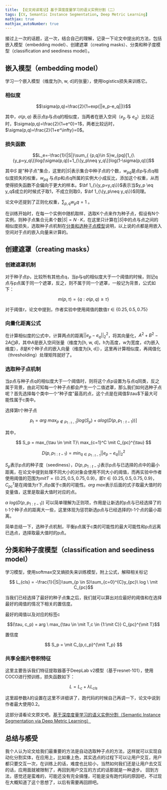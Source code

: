 ```yaml
---
title: 【论文阅读笔记】基于深度度量学习的语义实例分割（二）
tags: [CV, Semantic Instance Segmentation, Deep Metric Learning]
mathjax: true
mathjax_autoNumber: true
---
```


接过上一次的话题，这一次，结合自己的理解，记录一下论文中提出的方法，包括嵌入模型（embedding model）、创建遮罩（creating masks）、分类和种子度模型（classification and seediness model）。

<!--more-->

## 嵌入模型（embedding model）
学习一个嵌入模型（维度为[h, w, d]的张量），使用logistics损失来训练它。
### 相似度

$$\sigma(p,q)=\frac{2}{1+exp(||e_p-e_q||)}$$

其中，$\sigma(p,q)$ 表示点p与点q的相似度，当两者在嵌入空间（$e_p$ 与 $e_q$）比较近时，$\sigma(p,q)=\frac{2}{1+e^0}=1$，两者比较远时，$\sigma(p,q)=\frac{2}{1+e^\infty}=0$。
### 损失函数

$$L_e=-\frac{1}{|S|}\sum_{ {p,q}\in S}w_{pq}[1_{\{y_p=y_q\}}log(\sigma(p,q))+1_{\{y_p\neq y_q\}}log(1-\sigma(p,q))]$$

其中$S$ 是"种子点"集合，这里的$|S|$表示集合中种子点的个数，$w_{pq}$是点p与点q相似度损失的权重，$w_{pq}$ 与点p和点q所属的实例大小成反比，添加这个权重，从而使得损失函数不会偏向于更大的样本。$\bf 1_{\{y_p=y_q\}}$表示当$y_p \eq y_q$成立的时候式子取1，不成立则取0，$\bf 1_{\{y_p\neq y_q\}}$同理。

论文中还提到了正则化权重，$\sum_{p,q}w_pq=1$ 。

在训练开始时，在每一个实例中随机取样，选取K个点来作为种子点，假设有N个实例，则种子点集合元素个数$\vert S \vert=N \cdot K$，在这里只计算在$\vert S \vert$中的点与点之间的相似度损失，选取种子点机制在[分类和选种子点模型](#分类和种子度模型classification-and-seediness-model)说明，以上说的点都是用嵌入空间对于点的嵌入向量来计算的。

## 创建遮罩（creating masks）

### 创建遮罩机制

对于种子点p，比较所有其他点q，当p与q的相似度大于一个阈值的时候，则记q点与p点属于同一个遮罩，反之，则不属于同一个遮罩，一般记为背景，公式如下：

$$m(p,\tau)=\{ q:\sigma(p,q) \geq \tau \}$$

对于阈值$\tau$，论文中提到，作者实验中使用阈值的数值$\tau \in {\{ 0.25,0.5,0.75\}}$

### 向量化距离公式

在计算相似度的公式中，计算两点的距离$\vert\vert e_p - e_q \vert\vert_2^2$，将其向量化，$A^2+B^2-2A \bigodot B$，其中$A$是嵌入空间张量（维度为[h, w, d]，h为高度，w为宽度，d为嵌入维度），$B$是K个种子点的嵌入向量（维度为[k, d]），这里再计算相似度，再阈值化（thresholding）处理矩阵就好了。

### 选取种子点机制

当p点与种子点q的相似度大于一个阈值时，则将这个点p设置为与点q同类，反之属于背景，由此可知每一个种子点都会产生一个二值遮罩，那么我们如何选种子点呢？首先选择每个类中一个“种子度”最高的点，这个点是在阈值$\tau\$下最大可能性属于c类中。

选择第t个种子点

$$p_t=arg\ max_{p \notin p_{1:t-1}}[log(S_p)+\alpha log(D(p,p_{1:t-1}))]$$

其中，

$$ S_p = max_{\tau \in \mit T}\ max_{c=1}^C \mit C_{pc}^{\tau} $$

$$ D(p,p_{1:t-1}) = min_{q \in p_{1:t-1}} ||e_p - e_q ||_2^2 $$

$S_p$表示p点的种子度（seediness），$D(p,p_{1:t-1})$表示p点与已选择的点中的最小距离，在论文中提到处理不同大小的对象会使用不同大小的阈值，而再实验中作者使用阈值的范围为$mit T={\{ 0.25, 0.5, 0.75, 0.9 \}}$，即$\tau \in {\{ 0.25, 0.5, 0.75, 0.9\}}$，$C_{pc}^{\tau}$是在阈值为$\tau$下,点p属于c类的可能性。$arg \ max$表示后面的式子取最大值时的变量值，这里是取最大值时对应的点。

$\alpha \ log(D(p,p_{1:t-1}))$ 可以简单理解为正则项，作用是让新选的p点与已经选择了的t-1个种子点的距离大一些，这里体现为惩罚新选p点与已经选择的t-1个点的最小距离。

简单总结一下，选种子点机制，平衡p点属于c类的可能性的最大可能性和p点远离已选点，选择取最大值时的p点。


## 分类和种子度模型（classification and seediness model）
学习模型，使用softmax交叉熵损失来训练模型，附上公式，解释相关标记

$$ L_{cls} = -\frac{1}{|S|}\sum_{p \in S}\sum_{c=0}^{C}y_{pc}\ log \  \mit C_{pc}$$

当我们已经选择了最好的种子点集之后，我们就可以算出对应最好的阈值和在选择最好的阈值的情况下相关的置信度。

最好的阈值以及对应的标签c

$$(\tau, c_p) = arg \ max_{\tau \in \mit T,c \in {1:\mit C}} C_{pc}^{\mit T}$$

置信度

$$ S_p = \mit C_{p,c_p}^{\mit T_p} $$

### 共享全图片卷积特征

这里主要告诉我们特征提取器基于DeepLab v2模型（基于resnet-101），使用COCO进行预训练，损失函数如下：

$$L = L_c + \lambda L_{cls}$$

这里超参数$\lambda$的设置在这里不详细讲了，跑代码的时候自己再调一下，论文中说到作者最大使用0.2。

这部分请看论文原文吧。[基于深度度量学习的语义实例分割（Semantic Instance Segmentation via Deep Metric Learning）](https://arxiv.org/pdf/1703.10277.pdf)

## 总结与感受
我个人认为论文给我们最重要的方法是自动选取种子点的方法，这样就可以实现自动化分割实体，在应用上，比如重上色，其实选点的过程下可以让用户交互，用户都只要交互一次，在训练上的话，难度也比较小，当然如何我们还是让用户去交互的话，应用面就被限制了，再回到用户交互的方式的话那就是一种退步。
回到方法，感觉还是蛮难的，可能还没有完全搞懂，可能是没有跑代码的原因吧，不过现在大概知道了这个思想了，以后有需要再回顾吧。
